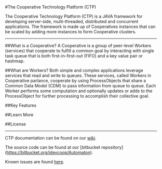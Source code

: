 #The Cooperative Technology Platform (CTP)

The Cooperative Technology Platform (CTP) is a JAVA framework for developing server-side, multi-threaded, distributed and concurrent applications. The framework is made up of Cooperatives instances that can be scaled by adding more instances to form Cooperative clusters.

***

##What is a Cooperative?
A Cooperative is a group of peer-level Workers (services) that cooperate to fulfill a common goal by interacting with single task queue that is both first-in-first-out (FIFO) and a key value pair or hashmap. 

##What are Workers?
Both simple and complex applications leverage services that read and write to queues. These services, called Workers in Cooperative parlance, cooperate by using ProcessObjects that share a Common Data Model (CDM) to pass information from queue to queue. Each Worker performs some computation and optionally updates or adds to the ProcessObject for further processing to accomplish their collective goal.

##Key Features

##Learn More

##License
***

CTP documentation can be found on our [wiki](ctp_main.md).

The source code can be found at our [bitbucket repository] (https://bitbucket.org/idevcoop/Automaton).

Known issues are found [here](https://bitbucket.org/idevcoop/automaton/issues?status=new&status=open).
